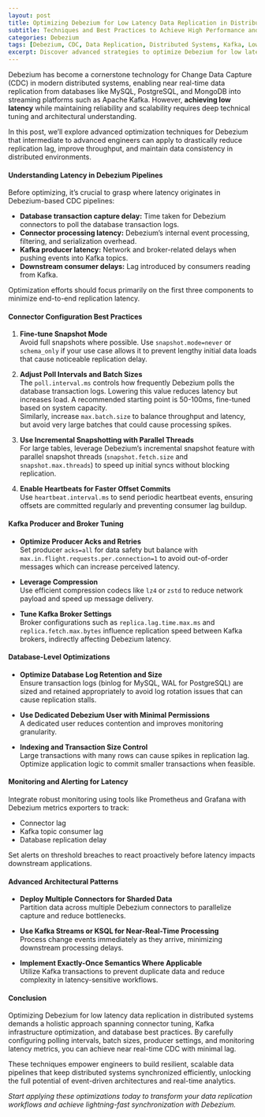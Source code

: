 ```yaml
---
layout: post
title: Optimizing Debezium for Low Latency Data Replication in Distributed Systems
subtitle: Techniques and Best Practices to Achieve High Performance and Minimal Delay with Debezium CDC
categories: Debezium
tags: [Debezium, CDC, Data Replication, Distributed Systems, Kafka, Low Latency, Big Data]
excerpt: Discover advanced strategies to optimize Debezium for low latency data replication in distributed systems, ensuring real-time synchronization and high throughput for your data pipelines.
---
```

Debezium has become a cornerstone technology for Change Data Capture (CDC) in modern distributed systems, enabling near real-time data replication from databases like MySQL, PostgreSQL, and MongoDB into streaming platforms such as Apache Kafka. However, **achieving low latency** while maintaining reliability and scalability requires deep technical tuning and architectural understanding.

In this post, we’ll explore advanced optimization techniques for Debezium that intermediate to advanced engineers can apply to drastically reduce replication lag, improve throughput, and maintain data consistency in distributed environments.

#### Understanding Latency in Debezium Pipelines

Before optimizing, it’s crucial to grasp where latency originates in Debezium-based CDC pipelines:

- **Database transaction capture delay:** Time taken for Debezium connectors to poll the database transaction logs.
- **Connector processing latency:** Debezium’s internal event processing, filtering, and serialization overhead.
- **Kafka producer latency:** Network and broker-related delays when pushing events into Kafka topics.
- **Downstream consumer delays:** Lag introduced by consumers reading from Kafka.

Optimization efforts should focus primarily on the first three components to minimize end-to-end replication latency.

#### Connector Configuration Best Practices

1. **Fine-tune Snapshot Mode**  
   Avoid full snapshots where possible. Use `snapshot.mode=never` or `schema_only` if your use case allows it to prevent lengthy initial data loads that cause noticeable replication delay.

2. **Adjust Poll Intervals and Batch Sizes**  
   The `poll.interval.ms` controls how frequently Debezium polls the database transaction logs. Lowering this value reduces latency but increases load. A recommended starting point is 50-100ms, fine-tuned based on system capacity.  
   Similarly, increase `max.batch.size` to balance throughput and latency, but avoid very large batches that could cause processing spikes.

3. **Use Incremental Snapshotting with Parallel Threads**  
   For large tables, leverage Debezium’s incremental snapshot feature with parallel snapshot threads (`snapshot.fetch.size` and `snapshot.max.threads`) to speed up initial syncs without blocking replication.

4. **Enable Heartbeats for Faster Offset Commits**  
   Use `heartbeat.interval.ms` to send periodic heartbeat events, ensuring offsets are committed regularly and preventing consumer lag buildup.

#### Kafka Producer and Broker Tuning

- **Optimize Producer Acks and Retries**  
  Set producer `acks=all` for data safety but balance with `max.in.flight.requests.per.connection=1` to avoid out-of-order messages which can increase perceived latency.

- **Leverage Compression**  
  Use efficient compression codecs like `lz4` or `zstd` to reduce network payload and speed up message delivery.

- **Tune Kafka Broker Settings**  
  Broker configurations such as `replica.lag.time.max.ms` and `replica.fetch.max.bytes` influence replication speed between Kafka brokers, indirectly affecting Debezium latency.

#### Database-Level Optimizations

- **Optimize Database Log Retention and Size**  
  Ensure transaction logs (binlog for MySQL, WAL for PostgreSQL) are sized and retained appropriately to avoid log rotation issues that can cause replication stalls.

- **Use Dedicated Debezium User with Minimal Permissions**  
  A dedicated user reduces contention and improves monitoring granularity.

- **Indexing and Transaction Size Control**  
  Large transactions with many rows can cause spikes in replication lag. Optimize application logic to commit smaller transactions when feasible.

#### Monitoring and Alerting for Latency

Integrate robust monitoring using tools like Prometheus and Grafana with Debezium metrics exporters to track:

- Connector lag  
- Kafka topic consumer lag  
- Database replication delay

Set alerts on threshold breaches to react proactively before latency impacts downstream applications.

#### Advanced Architectural Patterns

- **Deploy Multiple Connectors for Sharded Data**  
  Partition data across multiple Debezium connectors to parallelize capture and reduce bottlenecks.

- **Use Kafka Streams or KSQL for Near-Real-Time Processing**  
  Process change events immediately as they arrive, minimizing downstream processing delays.

- **Implement Exactly-Once Semantics Where Applicable**  
  Utilize Kafka transactions to prevent duplicate data and reduce complexity in latency-sensitive workflows.

#### Conclusion

Optimizing Debezium for low latency data replication in distributed systems demands a holistic approach spanning connector tuning, Kafka infrastructure optimization, and database best practices. By carefully configuring polling intervals, batch sizes, producer settings, and monitoring latency metrics, you can achieve near real-time CDC with minimal lag.

These techniques empower engineers to build resilient, scalable data pipelines that keep distributed systems synchronized efficiently, unlocking the full potential of event-driven architectures and real-time analytics.

*Start applying these optimizations today to transform your data replication workflows and achieve lightning-fast synchronization with Debezium.*
